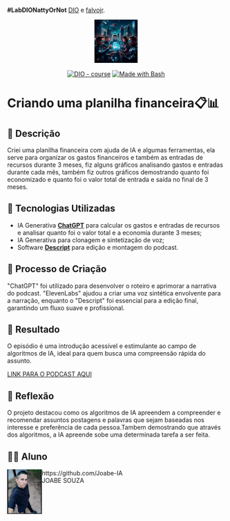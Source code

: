 **#LabDIONattyOrNot** [DIO](https://www.linkedin.com/school/dio-makethechange) e [falvojr](https://www.linkedin.com/in/falvojr).
<p align="center">
    <img width="100" src="https://github.com/Joabe-IA/Joabe-IA/blob/0661cfa8347a1e5e4d8eebc83ba099807d723dca/IMG-20241113-WA0027.jpg">
</p>


<p align="center">
<a href="https://dio.me/"><img src="https://img.shields.io/badge/DIO-Course-28DA77?logo=youtube" alt="DIO - course"></a>
<a href="https://www.gnu.org/software/bash/" title="Go to Bash homepage"><img src="https://img.shields.io/badge/Prompt-Project-blue?logo=gnu-bash&amp;logoColor=white" alt="Made with Bash"></a></p>

# **Criando uma planilha financeira**📋📊

## 📒 **Descrição**
Criei uma planilha financeira com ajuda de IA e algumas ferramentas, ela serve para organizar os gastos financeiros e também as entradas de recursos durante 3 meses, fiz alguns gráficos analisando gastos e entradas durante cada mês, também fiz outros gráficos demostrando quanto foi economizado e quanto foi o valor total de entrada e saída no final de 3 meses.

## 🤖 Tecnologias Utilizadas
- IA Generativa **[ChatGPT](https://chat.openai.com)**
   para calcular os gastos e entradas de recursos e analisar quanto foi o valor total e a economia durante 3 meses;
- IA Generativa **[]()** para clonagem e sintetização de voz;
- Software **[Descript](https://www.descript.com)** para edição e montagem do podcast.

## 🧐 Processo de Criação
"ChatGPT" foi utilizado para desenvolver o roteiro e aprimorar a narrativa do podcast. "ElevenLabs" ajudou a criar uma voz sintética envolvente para a narração, enquanto o "Descript" foi essencial para a edição final, garantindo um fluxo suave e profissional.

## 🚀 Resultado
O episódio é uma introdução acessível e estimulante ao campo de algoritmos de IA, ideal para quem busca uma compreensão rápida do assunto.

[LINK PARA O PODCAST AQUI](https://github.com/Joabe-IA/Podcast-Oque-S-o-algoritmos-de-IA-/blob/4cbde8ef2f663d26a6de10f46f14f61b5f5c9a76/O%20que%20s%C3%A3o%20algoritmos%20de%20IA.mp3)

## 💭 Reflexão
O projeto destacou como os algoritmos de IA apreendem a compreender e recomendar assuntos postagens e palavras que sejam baseadas nos interesse e preferência de cada pessoa.Tambem demostrando que através dos algoritmos, a IA apreende sobe uma determinada tarefa a ser feita.

## 👨‍💻 Aluno

<p>
    <img 
      align=left 
      margin=10 
      width=80 
      src="https://github.com/Joabe-IA/prompts-recipe-to-create-a-ebook/blob/83a5818e50ddf71053b6a9fc17a1b06529454ff3/Screenshot_20241116_092529_File%20Manager%20%2B.jpg"
    />
    <p>https://github.com/Joabe-IA<br>
JOABE SOUZA
